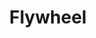 ---
title: Flywheel
intro: Delightful managed WordPress hosting.
link: https://share.getf.ly/m23r4a
tags:
- Wordpress
type: puzzle-piece
preview: resources/stark.png
category: 
- Web hosting
---